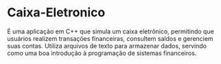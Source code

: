 # Caixa-Eletronico
É uma aplicação em C++ que simula um caixa eletrônico, permitindo que usuários realizem transações financeiras, consultem saldos e gerenciem suas contas. Utiliza arquivos de texto para armazenar dados, servindo como uma boa introdução à programação de sistemas financeiros.

